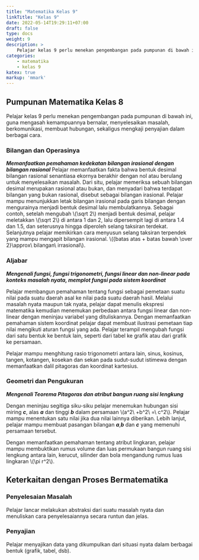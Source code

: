 ```yaml
---
title: "Matematika Kelas 9"
linkTitle: "Kelas 9"
date: 2022-05-14T19:29:11+07:00
draft: false
type: docs
weight: 9
description: >
    Pelajar kelas 9 perlu menekan pengembangan pada pumpunan di bawah ini, guna mengasah kemampuannya bernalar, menyelesaikan masalah, berkomunikasi, membuat hubungan, sekaligus mengkaji penyajian dalam berbagai cara.
categories:
    - matematika
    - kelas 9
katex: true
markup: 'mmark'
---
```


## Pumpunan Matematika Kelas 8
Pelajar kelas 9 perlu menekan pengembangan pada pumpunan di bawah ini, guna mengasah kemampuannya bernalar, menyelesaikan masalah, berkomunikasi, membuat hubungan, sekaligus mengkaji penyajian dalam berbagai cara.

### Bilangan dan Operasinya
***Memanfaatkan pemahaman kedekatan bilangan irasional dengan bilangan rasional***
Pelajar memanfaatkan fakta bahwa bentuk desimal bilangan rasional senantiasa ekornya berakhir dengan nol atau berulang untuk menyelesaikan masalah. Dari situ, pelajar memeriksa sebuah bilangan desimal merupakan rasional atau bukan, dan menyadari bahwa terdapat bilangan yang bukan rasional, disebut sebagai bilangan irasional. Pelajar mampu menunjukkan letak bilangan irasional pada garis bilangan dengan mengurainya menjadi bentuk desimal lalu membulatkannya. Sebagai contoh, setelah mengubah \\(\sqrt 2\\) menjadi bentuk desimal, pelajar meletakkan \\(\sqrt 2\\) di antara 1 dan 2, lalu dipersempit lagi di antara 1.4 dan 1.5, dan seterusnya hingga diperoleh selang taksiran terdekat. Selanjutnya pelajar memikirkan cara menyusun selang taksiran terpendek yang mampu mengapit
bilangan irasional. \\({batas atas + batas bawah \over 2}\approx\ bilangan\ irrasional\\).

### Aljabar

***Mengenali fungsi, fungsi trigonometri, fungsi linear dan non-linear pada konteks masalah nyata, memplot fungsi pada sistem koordinat***

Pelajar membangun pemahaman tentang fungsi sebagai pemetaan suatu nilai pada suatu daerah asal ke nilai pada suatu daerah hasil. Melalui masalah nyata maupun tak nyata, pelajar dapat menulis ekspresi matematika kemudian menemukan perbedaan antara fungsi linear dan non-linear dengan meninjau variabel yang dituliskannya. Dengan memanfaatkan pemahaman sistem koordinat pelajar dapat membuat ilustrasi pemetaan tiap nilai mengikuti aturan fungsi yang ada. Pelajar terampil mengubah fungsi dari satu bentuk ke bentuk lain, seperti dari tabel ke grafik atau dari grafik ke persamaan.

Pelajar mampu menghitung rasio trigonometri antara lain, sinus, kosinus, tangen, kotangen, kosekan dan sekan pada sudut-sudut istimewa dengan memanfaatkan dalil pitagoras dan koordinat kartesius.

### Geometri dan Pengukuran
***Mengenali Teorema Pitagoras dan atribut bangun ruang sisi lengkung***

Dengan meninjau segitiga siku-siku pelajar menemukan hubungan sisi miring ***c***, alas ***a*** dan tinggi ***b*** dalam persamaan \\(a^2\ +b^2\ =\ c^2\\). Pelajar mampu menentukan satu nilai jika dua nilai lainnya diberikan. Lebih lanjut, pelajar mampu membuat pasangan bilangan ***a***,***b*** dan ***c*** yang memenuhi persamaan tersebut.

Dengan memanfaatkan pemahaman tentang atribut lingkaran, pelajar mampu membuktikan rumus volume dan luas permukaan bangun ruang sisi lengkung antara lain, kerucut, silinder dan bola mengandung rumus luas lingkaran \\(\pi r^2\\).

## Keterkaitan dengan Proses Bermatematika
### Penyelesaian Masalah
Pelajar lancar melakukan abstraksi dari suatu masalah nyata dan menuliskan cara penyelesaiannya secara runtun dan jelas.
### Penyajian
Pelajar menyajikan data yang dikumpulkan dari situasi nyata dalam berbagai bentuk (grafik, tabel, dsb).